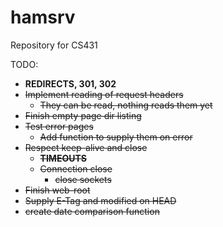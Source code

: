 # hamsrv
Repository for CS431

TODO:
 * **REDIRECTS, 301, 302**
 * ~~Implement reading of request headers~~
   * ~~They can be read, nothing reads them yet~~
 * ~~Finish empty page dir listing~~
 * ~~Test error pages~~
   * ~~Add function to supply them on error~~
 * ~~Respect keep-alive and close~~
   * ~~**TIMEOUTS**~~
   * ~~Connection close~~
     * ~~close sockets~~
 * ~~Finish web-root~~
 * ~~Supply E-Tag and modified on HEAD~~
 * ~~create date comparison function~~
